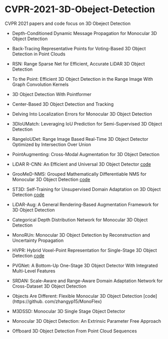# CVPR-2021-3D-Obeject-Detection
CVPR 2021 papers and code focus on 3D Obeject Detection
- Depth-Conditioned Dynamic Message Propagation for Monocular 3D Object Detection
- Back-Tracing Representative Points for Voting-Based 3D Object Detection in Point Clouds
- RSN: Range Sparse Net for Efficient, Accurate LiDAR 3D Object Detection
- To the Point: Efficient 3D Object Detection in the Range Image With Graph Convolution Kernels
- 3D Object Detection With Pointformer
- Center-Based 3D Object Detection and Tracking
- Delving Into Localization Errors for Monocular 3D Object Detection
- 3DIoUMatch: Leveraging IoU Prediction for Semi-Supervised 3D Object Detection
- RangeIoUDet: Range Image Based Real-Time 3D Object Detector Optimized by Intersection Over Union
- PointAugmenting: Cross-Modal Augmentation for 3D Object Detection

- LiDAR R-CNN: An Efficient and Universal 3D Object Detector 
 [code](https://github.com/tusimple/LiDAR_RCNN)
 
- GrooMeD-NMS: Grouped Mathematically Differentiable NMS for Monocular 3D Object Detection [code](https://github.com/abhi1kumar/groomed_nms)
- ST3D: Self-Training for Unsupervised Domain Adaptation on 3D Object Detection [code](https://github.com/CVMI-Lab/ST3D)
- LiDAR-Aug: A General Rendering-Based Augmentation Framework for 3D Object Detection
- Categorical Depth Distribution Network for Monocular 3D Object Detection
- MonoRUn: Monocular 3D Object Detection by Reconstruction and Uncertainty Propagation
- HVPR: Hybrid Voxel-Point Representation for Single-Stage 3D Object Detection [code](https://github.com/cvlab-yonsei/HVPR)
- PVGNet: A Bottom-Up One-Stage 3D Object Detector With Integrated Multi-Level Features
- SRDAN: Scale-Aware and Range-Aware Domain Adaptation Network for Cross-Dataset 3D Object Detection
- Objects Are Different: Flexible Monocular 3D Object Detection [code](https://github. com/zhangyp15/MonoFlex)
- M3DSSD: Monocular 3D Single Stage Object Detector
- Monocular 3D Object Detection: An Extrinsic Parameter Free Approach
- Offboard 3D Object Detection From Point Cloud Sequences
